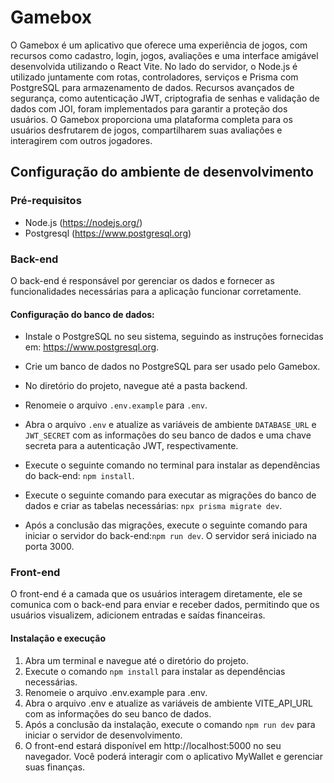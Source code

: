 # Gamebox

O Gamebox é um aplicativo que oferece uma experiência de jogos, com recursos como cadastro, login, jogos, avaliações e uma interface amigável desenvolvida utilizando o React Vite. No lado do servidor, o Node.js é utilizado juntamente com rotas, controladores, serviços e Prisma com PostgreSQL para armazenamento de dados. Recursos avançados de segurança, como autenticação JWT, criptografia de senhas e validação de dados com JOI, foram implementados para garantir a proteção dos usuários. O Gamebox proporciona uma plataforma completa para os usuários desfrutarem de jogos, compartilharem suas avaliações e interagirem com outros jogadores.

## Configuração do ambiente de desenvolvimento

### Pré-requisitos

- Node.js (https://nodejs.org/)
- Postgresql (https://www.postgresql.org)

### Back-end

O back-end é responsável por gerenciar os dados e fornecer as funcionalidades necessárias para a aplicação funcionar corretamente.

#### Configuração do banco de dados:

- Instale o PostgreSQL no seu sistema, seguindo as instruções fornecidas em: https://www.postgresql.org.

- Crie um banco de dados no PostgreSQL para ser usado pelo Gamebox.

- No diretório do projeto, navegue até a pasta backend.

- Renomeie o arquivo `.env.example` para `.env`.

- Abra o arquivo `.env` e atualize as variáveis de ambiente `DATABASE_URL` e `JWT_SECRET` com as informações do seu banco de dados e uma chave secreta para a autenticação JWT, respectivamente.

- Execute o seguinte comando no terminal para instalar as dependências do back-end: `npm install`.

- Execute o seguinte comando para executar as migrações do banco de dados e criar as tabelas necessárias: `npx prisma migrate dev`.

- Após a conclusão das migrações, execute o seguinte comando para iniciar o servidor do back-end:`npm run dev`. O servidor será iniciado na porta 3000.

### Front-end

O front-end é a camada que os usuários interagem diretamente, ele se comunica com o back-end para enviar e receber dados, permitindo que os usuários visualizem, adicionem entradas e saídas financeiras.

#### Instalação e execução

1. Abra um terminal e navegue até o diretório do projeto.
2. Execute o comando `npm install` para instalar as dependências necessárias.
3. Renomeie o arquivo .env.example para .env.
4. Abra o arquivo .env e atualize as variáveis de ambiente VITE_API_URL com as informações do seu banco de dados.
5. Após a conclusão da instalação, execute o comando `npm run dev` para iniciar o servidor de desenvolvimento.
6. O front-end estará disponível em http://localhost:5000 no seu navegador. Você poderá interagir com o aplicativo MyWallet e gerenciar suas finanças.


